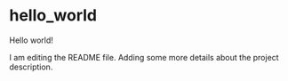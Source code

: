 # hello_world
Hello world!

I am editing the README file. Adding some more details about the project description.
